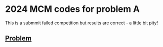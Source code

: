 # 2024 MCM codes for problem A
This is a submmit failed competition but results are correct - a little bit pity!  
## [Problem]('./')
